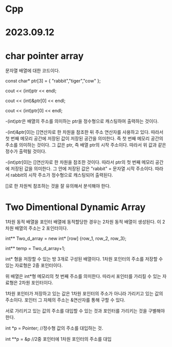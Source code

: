 # Cpp

# 2023.09.12

# char pointer array

문자열 배열에 대한 코드이다. 

const char* ptr[3] = { "rabbit","tiger","cow" };

cout << (int)ptr << endl;
 
cout << (int)&ptr[0] << endl;
 
cout << (int)ptr[0] << endl;

-(int)ptr은 배열의 주소를 의미하는 ptr을 정수형으로 캐스팅하여 출력하는 것이다.

-(int)&ptr[0]는 []연산자로 한 차원을 참조한 뒤 주소 연산자를 사용하고 있다. 따라서 첫 번째 메모리 공간에 저장된 값이 저장된 공간을 의미한다. 즉 첫 번째 메모리 공간의 주소를 의미하는 것이다. 
그 값은 ptr, 즉 배열 ptr의 시작 주소이다. 따라서 위 값과 같은 정수가 출력될 것이다.

-(int)ptr[0]는 []연산자로 한 차원을 참조한 것이다. 따라서 ptr의 첫 번째 메모리 공간에 저장된 값을 의미한다. 그 안에 저장된 값은 "rabbit" = 문자열 시작 주소이다. 따라서 rabbit의 시작 주소가
정수형으로 캐스팅되어 출력된다. 

[]로 한 차원씩 참조하는 것을 잘 유의해서 분석해야 한다.

# Two Dimentional Dynamic Array

1차원 동적 배열을 포인터 배열에 동적할당한 경우는 2차원 동적 배열이 생성된다. 이 2차원 배열의 주소는 2 포인터이다. 

int** Two_d_array = new int* [row] {row_1, row_2, row_3};

int** temp = Two_d_array+1;

int* 형을 저장할 수 있는 방 3개로 구성된 배열이다. 1차원 포인터의 주소를 저장할 수 있는 자료형은 2중 포인터이다.

위 배열은 int*형 메모리의 첫 번째 주소를 의미한다. 따라서 포인터를 가리킬 수 있는 자료형은 2차원 포인터이다.

1차원 포인터가 저장하고 있는 값은 1차원 포인터의 주소가 아니라 가리키고 있는 값의 주소이다. 포인터 그 자체의 주소는 &연산자를 통해 구할 수 있다.

서로 가리키고 있는 값의 주소를 대입할 수 있는 것과 포인터를 가리키는 것을 구별해야 한다.

int *p = Pointer; //정수형 값의 주소를 대입하는 것.

int **p = &p //2중 포인터에 1차원 포인터의 주소를 대입
